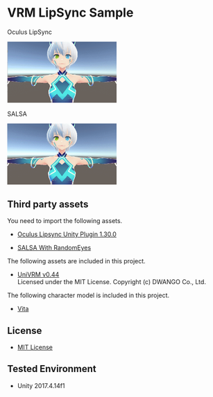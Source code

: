 # VRM LipSync Sample

Oculus LipSync

<img src="./LipSyncUsingOVRLipSync.gif" width="50%">

SALSA

<img src="./LipSyncUsingSALSA.gif"  width="50%">

## Third party assets
You need to import the following assets.
- [Oculus Lipsync Unity Plugin 1.30.0](https://developer.oculus.com/downloads/package/oculus-lipsync-unity/1.30.0/)

- [SALSA With RandomEyes](https://assetstore.unity.com/packages/tools/animation/salsa-with-randomeyes-16944)

The following assets are included in this project.
- [UniVRM v0.44](https://github.com/dwango/UniVRM/releases/tag/v0.44)  
Licensed under the MIT License. Copyright (c) DWANGO Co., Ltd.  

The following character model is included in this project.
- [Vita](https://hub.vroid.com/characters/6193066630030526355/models/3525604181073039892)

## License
- [MIT License](https://github.com/sotanmochi/VRMLipSyncSample/blob/master/LICENSE.txt)

## Tested Environment
- Unity 2017.4.14f1
